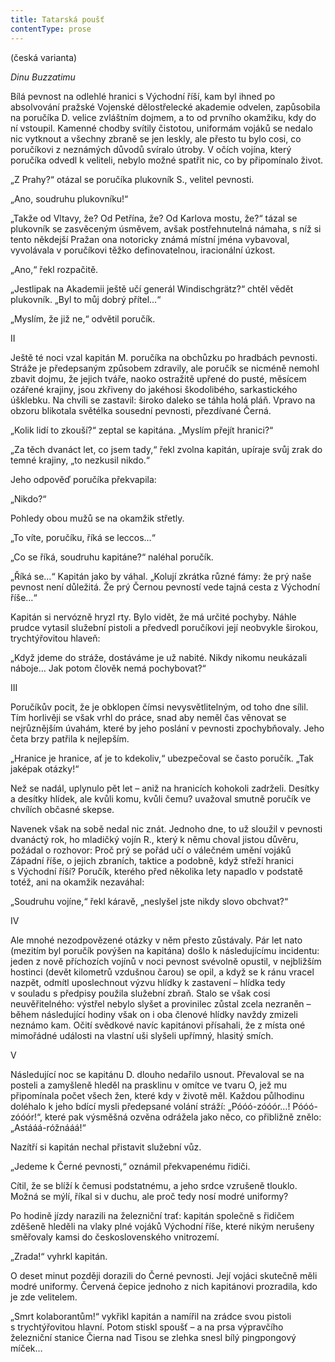```yaml
---
title: Tatarská poušť
contentType: prose
---
```


(česká varianta)

_Dinu Buzzatimu_

  

Bílá pevnost na odlehlé hranici s Východní říší, kam byl ihned po absolvování pražské Vojenské dělostřelecké akademie odvelen, zapůsobila na poručíka D. velice zvláštním dojmem, a to od prvního okamžiku, kdy do ní vstoupil. Kamenné chodby svítily čistotou, uniformám vojáků se nedalo nic vytknout a všechny zbraně se jen leskly, ale přesto tu bylo cosi, co poručíkovi z neznámých důvodů svíralo útroby. V očích vojína, který poručíka odvedl k veliteli, nebylo možné spatřit nic, co by připomínalo život.

„Z Prahy?“ otázal se poručíka plukovník S., velitel pevnosti.

„Ano, soudruhu plukovníku!“

„Takže od Vltavy, že? Od Petřína, že? Od Karlova mostu, že?“ tázal se plukovník se zasvěceným úsměvem, avšak postřehnutelná námaha, s níž si tento někdejší Pražan ona notoricky známá místní jména vybavoval, vyvolávala v poručíkovi těžko definovatelnou, iracionální úzkost.

„Ano,“ řekl rozpačitě.

„Jestlipak na Akademii ještě učí generál Windischgrätz?“ chtěl vědět plukovník. „Byl to můj dobrý přítel…“

„Myslím, že již ne,“ odvětil poručík.

II

  

Ještě té noci vzal kapitán M. poručíka na obchůzku po hradbách pevnosti. Stráže je předepsaným způsobem zdravily, ale poručík se nicméně nemohl zbavit dojmu, že jejich tváře, naoko ostražitě upřené do pusté, měsícem ozářené krajiny, jsou zkřiveny do jakéhosi škodolibého, sarkastického úšklebku. Na chvíli se zastavil: široko daleko se táhla holá pláň. Vpravo na obzoru blikotala světélka sousední pevnosti, přezdívané Černá.

„Kolik lidí to zkouší?“ zeptal se kapitána. „Myslím přejít hra­nici?“

„Za těch dvanáct let, co jsem tady,“ řekl zvolna kapitán, upíraje svůj zrak do temné krajiny, „to nezkusil nikdo.“

Jeho odpověď poručíka překvapila:

„Nikdo?“

Pohledy obou mužů se na okamžik střetly.

„To víte, poručíku, říká se leccos…“

„Co se říká, soudruhu kapitáne?“ naléhal poručík.

„Říká se…“ Kapitán jako by váhal. „Kolují zkrátka různé fámy: že prý naše pevnost není důležitá. Že prý Černou pevností vede tajná cesta z Východní říše…“

Kapitán si nervózně hryzl rty. Bylo vidět, že má určité pochyby. Náhle prudce vytasil služební pistoli a předvedl poručíkovi její neobvykle širokou, trychtýřovitou hlaveň:

„Když jdeme do stráže, dostáváme je už nabité. Nikdy nikomu neukázali náboje… Jak potom člověk nemá pochybovat?“

III

  

Poručíkův pocit, že je obklopen čímsi nevysvětlitelným, od toho dne sílil. Tím horlivěji se však vrhl do práce, snad aby neměl čas věnovat se nejrůznějším úvahám, které by jeho poslání v pevnosti zpochybňovaly. Jeho četa brzy patřila k nejlepším.

„Hranice je hranice, ať je to kdekoliv,“ ubezpečoval se často poručík. „Tak jaképak otázky!“

Než se nadál, uplynulo pět let – aniž na hranicích kohokoli zadrželi. Desítky a desítky hlídek, ale kvůli komu, kvůli čemu? uvažoval smutně poručík ve chvílích občasné skepse.

Navenek však na sobě nedal nic znát. Jednoho dne, to už sloužil v pevnosti dvanáctý rok, ho mladičký vojín R., který k němu choval jistou důvěru, požádal o rozhovor: Proč prý se pořád učí o válečném umění vojáků Západní říše, o jejich zbraních, taktice a podobně, když střeží hranici s Východní říší? Poručík, kterého před několika lety napadlo v podstatě totéž, ani na okamžik nezaváhal:

„Soudruhu vojíne,“ řekl káravě, „neslyšel jste nikdy slovo obchvat?“

IV

  

Ale mnohé nezodpovězené otázky v něm přesto zůstávaly. Pár let nato (mezitím byl poručík povýšen na kapitána) došlo k následujícímu incidentu: jeden z nově příchozích vojínů v noci pevnost svévolně opustil, v nejbližším hostinci (devět kilometrů vzdušnou čarou) se opil, a když se k ránu vracel nazpět, odmítl uposlechnout výzvu hlídky k zastavení – hlídka tedy v souladu s předpisy použila služební zbraň. Stalo se však cosi neuvěřitelného: výstřel nebylo slyšet a provinilec zůstal zcela nezraněn – během následující hodiny však on i oba členové hlídky navždy zmizeli neznámo kam. Očití svědkové navíc kapitánovi přísahali, že z místa oné mimořádné události na vlastní uši slyšeli upřímný, hlasitý smích.

V

  

Následující noc se kapitánu D. dlouho nedařilo usnout. Převaloval se na posteli a zamyšleně hleděl na prasklinu v omítce ve tvaru O, jež mu připomínala počet všech žen, které kdy v životě měl. Každou půlhodinu doléhalo k jeho bdící mysli předepsané volání stráží: „Póóó-zóóór…! Póóó-zóóór!“, které pak výsměšná ozvěna odrážela jako něco, co přibližně znělo: „Astááá-róžnááá!“

Nazítří si kapitán nechal přistavit služební vůz.

„Jedeme k Černé pevnosti,“ oznámil překvapenému řidiči.

Cítil, že se blíží k čemusi podstatnému, a jeho srdce vzrušeně tlouklo. Možná se mýlí, říkal si v duchu, ale proč tedy nosí modré uniformy?

Po hodině jízdy narazili na železniční trať: kapitán společně s řidičem zděšeně hleděli na vlaky plné vojáků Východní říše, které nikým nerušeny směřovaly kamsi do československého vnitrozemí.

„Zrada!“ vyhrkl kapitán.

O deset minut později dorazili do Černé pevnosti. Její vojáci skutečně měli modré uniformy. Červená čepice jednoho z nich kapitánovi prozradila, kdo je zde velitelem.

„Smrt kolaborantům!“ vykřikl kapitán a namířil na zrádce svou pistoli s trychtýřovitou hlavní. Potom stiskl spoušť – a na prsa výpravčího železniční stanice Čierna nad Tisou se zlehka snesl bílý pingpongový míček…
